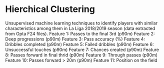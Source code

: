# Hierchical Clustering 
Unsupervised machine learning techniques to identify players with similar characteristics among them in La Liga 2018/2019 season (data extracted from Opta F24 files).
Feature 1: Passes to the final 3rd (p90m)
Feature 2: Deep progressions (p90m)
Feature 3: Pass accuracy (%)
Feature 4: Dribbles completed (p90m)
Feature 5: Failed dribbles (p90m)
Feature 6: Unsuccessful touches (p90m)
Feature 7: Chances created (p90m)
Feature 8: Passes forward in final thrid (p90m)
Feature 9: Through passes (p90m)
Feature 10: Passes forward > 20m (p90m)
Feature 11: Position on the field 
